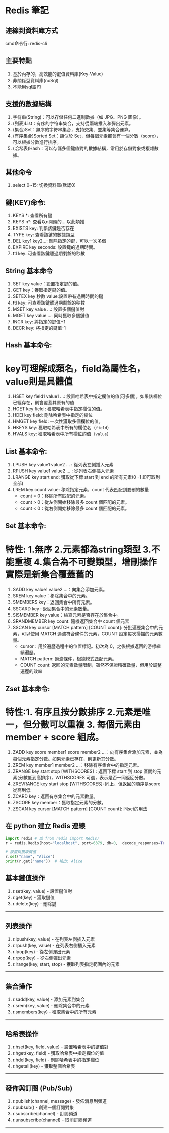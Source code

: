 # Redis 筆記

## 連線到資料庫方式
cmd命令行: redis-cli

## 主要特點
1. 基於內存的，高效能的鍵值資料庫(Key-Value)
2. 非關係型資料庫(noSql)
3. 不能用sql語句

## 支援的數據結構
1. 字符串(String)：可以存儲任何二進制數據（如 JPG、PNG 圖像）。
2. (列表)List：有序的字符串集合，支持從兩端推入和彈出元素。
3. (集合)Set：無序的字符串集合，支持交集、並集等集合運算。
4. (有序集合)Sorted Set：類似於 Set，但每個元素都會有一個分數（score），可以根據分數進行排序。
5. (哈希表)Hash：可以存儲多個鍵值對的數據結構，常用於存儲對象或複雜數據。

## 其他命令
1. select 0~15: 切換資料庫(默認0)

## 鍵(KEY)命令:
1. KEYS *: 查看所有鍵
2. KEYS n*: 查看以n開頭的....以此類推
3. EXISTS key: 判斷該鍵是否存在
4. TYPE key: 查看該鍵的數據類型
5. DEL key1 key2...: 刪除指定的鍵，可以一次多個
6. EXPIRE key seconds: 設置鍵的過期時間。
7. ttl key: 可查看該鍵離過期剩餘的秒數


## String 基本命令
1. SET key value：設置指定鍵的值。
2. GET key：獲取指定鍵的值。
3. SETEX key 秒數 value:設置帶有過期時間的鍵
4. ttl key: 可查看該鍵離過期剩餘的秒數
5. MSET key value ...: 設置多個鍵值對
6. MGET key value ...: 同時獲取多個鍵值
7. INCR key: 將指定的鍵值+1
8. DECR key: 將指定的鍵值-1 

## Hash 基本命令:
# key可理解成類名，field為屬性名，value則是具體值
1. HSET key field1 value1 ...: 設置哈希表中指定欄位的值(可多個)。如果該欄位已經存在，則會覆蓋其原有的值
2. HGET key field : 獲取哈希表中指定欄位的值。
4. HDEl key field: 刪除哈希表中指定的欄位
5. HMGET key field: 一次性獲取多個欄位的值。
6. HKEYS key: 獲取哈希表中所有的欄位名（`field`）
7. HVALS key: 獲取哈希表中所有欄位的值（`value`）

## List 基本命令:
1. LPUSH key value1 value2 ... : 從列表左側插入元素
2. RPUSH key value1 value2 ... : 從列表右側插入元素
3. LRANGE key start end: 獲取從下標 start 到 end 的所有元素(0 -1 即可取到全部)
4. LREM  key count value: 移除指定元素，count 代表匹配到要刪的數量
    - count = 0：移除所有匹配的元素。
    - count > 0：從左側開始移除最多 count 個匹配的元素。
    - count < 0：從右側開始移除最多 count 個匹配的元素。

## Set 基本命令:
# 特性: 1.無序 2.元素都為string類型 3.不能重複 4.集合為不可變類型，增刪操作實際是新集合覆蓋舊的
1. SADD key value1 value2 ...：向集合添加元素。
2. SREM key value：移除集合中的元素。
3. SMEMBERS key：返回集合中所有元素。
4. SSCARD key : 返回集合中的元素數量。
4. SISMEMBER key value：檢查元素是否存在於集合中。
5. SRANDMEMBER key count: 隨機返回集合中 count 個元素
5. SSCAN key cursor [MATCH pattern] [COUNT count]: 分批遍歷集合中的元素，可以使用 MATCH 過濾符合條件的元素，COUNT 設定每次掃描的元素數量。
    - cursor：用於遍歷過程中的位置標記。初次為 0，之後根據返回的游標繼續遍歷。
    - MATCH pattern: 過濾條件，根據模式匹配元素。
    - COUNT count: 返回的元素數量限制，雖然不保證精確數量，但用於調整遍歷的效率

## Zset 基本命令:
# 特性:1. 有序且按分數排序 2.元素是唯一，但分數可以重複 3. 每個元素由 member + score 組成。
1. ZADD key score member1 score member2 ...：向有序集合添加元素，並為每個元素指定分數。如果元素已存在，則更新其分數。
2. ZREM key member1 member2 ...：移除有序集合中的指定元素。
3. ZRANGE key start stop [WITHSCORES]：返回下標 start 到 stop 區間的元素(分數低到高排序)，WITHSCORES 可選，表示是否一同返回分數。
4. ZREVRANGE key start stop [WITHSCORES]: 同上，但返回的順序是score從高到低
5. ZCARD key：返回有序集合中的元素數量。
6. ZSCORE key member：獲取指定元素的分數。
7. ZSCAN key cursor [MATCH pattern] [COUNT count]: 同set的用法



## 在 python 建立 Redis 連線
```python
import redis # 或 from redis import Redis)
r = redis.Redis(host="localhost", port=6379, db=0,  decode_responses=True)  # 或用Redis()

# 設置與獲取鍵值
r.set("name", "Alice")
print(r.get("name"))  # 輸出: Alice
```
## 基本鍵值操作
1. r.set(key, value) - 設置鍵值對
2. r.get(key) - 獲取鍵值
3. r.delete(key) - 刪除鍵

---

## 列表操作
1. r.lpush(key, value) - 在列表左側插入元素
2. r.rpush(key, value) - 在列表右側插入元素
3. r.lpop(key) - 從左側彈出元素
4. r.rpop(key) - 從右側彈出元素
5. r.lrange(key, start, stop) - 獲取列表指定範圍內的元素

---

## 集合操作
1. r.sadd(key, value) - 添加元素到集合
2. r.srem(key, value) - 刪除集合中的元素
3. r.smembers(key) - 獲取集合中的所有元素

---

## 哈希表操作
1. r.hset(key, field, value) - 設置哈希表中的鍵值對
2. r.hget(key, field) - 獲取哈希表中指定欄位的值
3. r.hdel(key, field) - 刪除哈希表中的指定欄位
4. r.hgetall(key) - 獲取整個哈希表

---

## 發佈與訂閱 (Pub/Sub)
1. r.publish(channel, message) - 發佈消息到頻道
2. r.pubsub() - 創建一個訂閱對象
3. r.subscribe(channel) - 訂閱頻道
4. r.unsubscribe(channel) - 取消訂閱頻道

---

